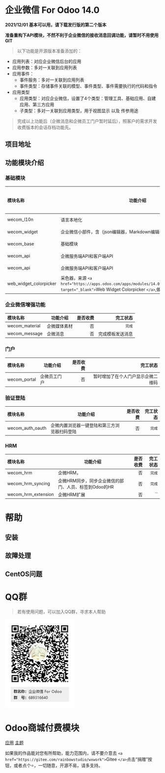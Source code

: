 # 企业微信 For Odoo 14.0

**2021/12/01 基本可以用，请下载发行版的第二个版本**

**准备重构下API模块，不然不利于企业微信的接收消息回调功能，请暂时不用使用GIT**

> 以下功能是开源版本准备添加的：

* 应用列表：对应企业微信后台的应用
* 应用参数：多对一关联到应用列表
* 应用事件：
  * 事件服务：多对一关联到应用列表
  * 事件类型：存储事件关联的模型、事件类型、事件需要执行的代码和指令
* 应用类型
  * 应用类型：对应企业微信，设置了4个类型：管理工具、基础应用、自建应用、第三方应用
  * 子类型：多对一关联到应用类型，用于视图显示 以及 传参用途

> 完成以上功能后（企微消息和企微员工门户暂时延后），照客户的需求开发收费版本的会话存档功能先。

## 项目地址

## 功能模块介绍

### 基础模块

| 模块名称               | 功能介绍                                                                                                                                                | 是否收费 | 完工状态 |
| :--------------------- | ------------------------------------------------------------------------------------------------------------------------------------------------------- | -------: | -------: |
| wecom_l10n             | 语言本地化                                                                                                                                              |       否 | `完成` |
| wecom_widget           | 企业微信小部件，含（json编辑器，Markdown编辑器，密码显示等）                                                                                            |       否 | `完成` |
| wecom_base             | 基础模块                                                                                                                                                |       否 | `完成` |
| wecom_api              | 企微服务端API和客户端API                                                                                                                                |       否 | `完成` |
| wecom_api              | 企微服务端API和客户端API                                                                                                                                |       否 | `完成` |
| web_widget_colorpicker | 采色器，来源 `<a href="https://apps.odoo.com/apps/modules/14.0/web_widget_colorpicker/" target="_blank">`Web Widget Colorpicker `</a>`,做了部分修改 |       否 | `完成` |

### 企业微信增强功能

| 模块名称       | 功能介绍     | 是否收费 |         完工状态 |
| :------------- | ------------ | -------: | ---------------: |
| wecom_material | 企微媒体素材 |       否 |         `完成` |
| wecom_message  | 企微消息     |       否 | 完成模板发送消息 |

### 门户

| 模块名称     | 功能介绍     | 是否收费 |                           完工状态 |
| :----------- | ------------ | -------: | ---------------------------------: |
| wecom_portal | 企微员工门户 |       否 | 暂时增加了在个人门户显示企微二维码 |

### 验证登陆

| 模块名称         | 功能介绍                                     | 是否收费 | 完工状态 |
| :--------------- | -------------------------------------------- | -------: | -------: |
| wecom_auth_oauth | 企微内置浏览器一键登陆和第三方浏览器扫码登陆 |       否 | `完成` |

### HRM

| 模块名称            | 功能介绍                                              | 是否收费 | 完工状态 |
| :------------------ | ----------------------------------------------------- | -------: | -------: |
| wecom_hrm           | 企微HRM，                                             |       否 | `完成` |
| wecom_hrm_syncing   | 企微HRM同步，同步企业微信的部门、人员、标签到Odoo的HR |       否 | `完成` |
| wecom_hrm_extension | 企微HRM扩展                                           |       否 |       `` |

# 帮助

## 安装

## 故障处理

## CentOS问题

# QQ群

> 若有使用问题，可以加入QQ群，寻求本人帮助

![QQ群](doc/img/QQ群二维码.png)

# Odoo商城付费模块

<a href="https://apps.odoo.com/apps/modules/browse?search=RStudio" target="_blank">应用</a>
<a href="https://apps.odoo.com/apps/themes/browse?search=RStudio" target="_blank">主题</a>

如果我的作品能对您有所帮助，能力范围内，请不要介意去 `<a href="https://gitee.com/rainbowstudio/wxwork">`Gitee `</a>`点击“捐赠”按钮，或者点个⭐，一切随意，开源不易，请多支持。
